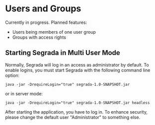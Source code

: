 # Users and Groups

Currently in progress. Planned features:
* Users being members of one user group
* Groups with access rights


## Starting Segrada in Multi User Mode

Normally, Segrada will log in an access as administrator by default. To enable logins, you must start Segrada with
the following command line option:

    java -jar -DrequireLogin="true" segrada-1.0-SNAPSHOT.jar

or in server mode:

    java -jar -DrequireLogin="true" segrada-1.0-SNAPSHOT.jar headless

After starting the application, you have to log in. To enhance security, please change the default user "Administrator"
to something else.
